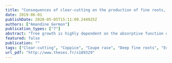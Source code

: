 ```yaml
---
title: "Consequences of clear-cutting on the production of fine roots, CO2, CH4 and N2O down to the water table in coppice-managed Eucalyptus grandisstands in a throughfall-exclusion experiment"
date: 2019-06-01
publishDate: 2020-05-05T15:11:09.244925Z
authors: ["Amandine Germon"]
publication_types: ["7"]
abstract: "Tree growth is highly dependent on the absorptive function of fine roots for water and nutrients. Fine roots also play a major role in the global carbon (C) cycle, mainly through production, respiration, exudation and decomposition processes. Improving our understanding of the spatio-temporal dynamics of fine roots down to the root front is an important issue to identify more sustainable silvicultural practices for planted forests installed in areas with low soil fertility and prolonged drought periods. The Eucalyptus gender is the most planted in Brazil covering about 5.1 million hectares in 2012. Coppice management can be an advantage against water stress in eucalyptus plantations because the trees are likely to benefit of a root system exploring deep soil layers where the availability of water can be higher than in the topsoil. The objective of this study is to assess the production of fine roots, CO2, CH4 and N2O down to the water table after cutting the trees in Eucalyptus grandis plantation conducted in coppice, under two contrasting water supply regimes,. Two pits were excavated down to a depth of 17 m in a throughfall exclusion experiment: one in a plot with 37% of throughfall excluded by plastic sheets, and one without rain exclusion. Another pit in an adjacent stand of the same age not harvested will make it possible to assess the effect of cutting the trees. Fine roots dynamics will be studied using the Minirhizotron technique: twenty four transparent polyvinyl chloride tubes were installed in the pits in 2014 (12 per pit) down to 17 m deep and 7 tubes down to 4 m deep in the stand not harvested. Images will be obtained by a circular scanner every 14 days over 1 year before cutting the trees and over 1.5 years in coppice after harvesting. The winrhizotron software will be used to estimate root growth in length and area. Gas sampling will be performed every two weeks for 24 months (6 months before and 1.5 years after cutting the trees) throughout the soil profiles down to the groundwater. Gas samples will be analysed by gas chromatography and a modelling approach will be used to estimate CO2, CH4 and N2O production rates. Dynamics of gas concentrations can provide additional insights into the heterogeneous gas exchange processes through soil depth and how the control of the fluxes at the soil surface are correlated to root dynamics in the whole soil profile. Improving our understanding of the factors controlling the fluxes of greenhouse gases throughout very deep soil profiles is needed to develop reliable process-based models likely to predict wood production at a large scale in forest companies."
featured: false
publication: ""
tags: ["Clear-cutting", "Coppice", "Coupe rase", "Deep fine roots", "Ecologie fonctionnelle", "Eucalyptus", "Gaz à effet de serre", "Greenhouse gas", "Minirhizotrons", "Racines fines profondes", "Taillis"]
url_pdf: "http://www.theses.fr/s189329"
---
```


